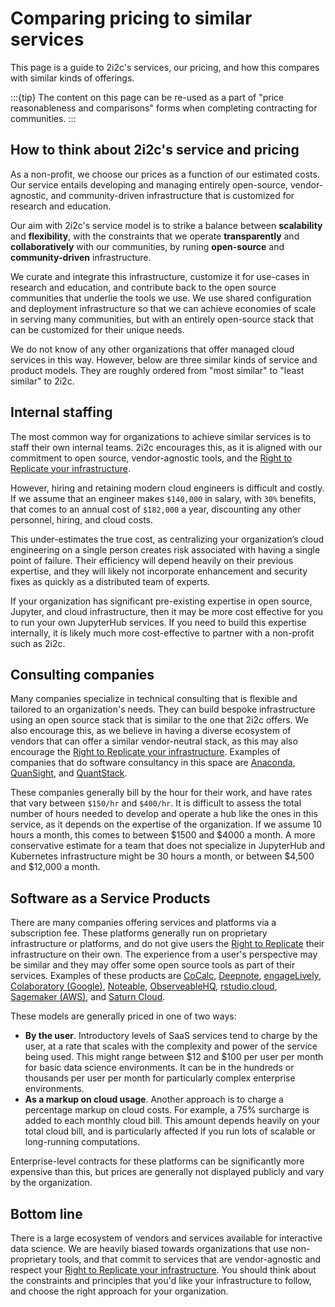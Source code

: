 # Comparing pricing to similar services

This page is a guide to 2i2c's services, our pricing, and how this compares with similar kinds of offerings.

:::{tip}
The content on this page can be re-used as a part of "price reasonableness and comparisons" forms when completing contracting for communities.
:::

## How to think about 2i2c's service and pricing

As a non-profit, we choose our prices as a function of our estimated costs.
Our service entails developing and managing entirely open-source, vendor-agnostic, and community-driven infrastructure that is customized for research and education.

Our aim with 2i2c's service model is to strike a balance between **scalability** and **flexibility**, with the constraints that we operate **transparently** and **collaboratively** with our communities, by runing **open-source** and **community-driven** infrastructure.

We curate and integrate this infrastructure, customize it for use-cases in research and education, and contribute back to the open source communities that underlie the tools we use.
We use shared configuration and deployment infrastructure so that we can achieve economies of scale in serving many communities, but with an entirely open-source stack that can be customized for their unique needs.

We do not know of any other organizations that offer managed cloud services in this way.
However, below are three similar kinds of service and product models.
They are roughly ordered from "most similar" to "least similar" to 2i2c.

## Internal staffing

The most common way for organizations to achieve similar services is to staff their own internal teams.
2i2c encourages this, as it is aligned with our commitment to open source, vendor-agnostic tools, and the [Right to Replicate your infrastructure](https://2i2c.org/right-to-replicate).

However, hiring and retaining modern cloud engineers is difficult and costly.
If we assume that an engineer makes `$140,000` in salary, with `30%` benefits, that comes to an annual cost of `$182,000` a year, discounting any other personnel, hiring, and cloud costs.

This under-estimates the true cost, as centralizing your organization’s cloud engineering on a single person creates risk associated with having a single point of failure.
Their efficiency will depend heavily on their previous expertise, and they will likely not incorporate enhancement and security fixes as quickly as a distributed team of experts.

If your organization has significant pre-existing expertise in open source, Jupyter, and cloud infrastructure, then it may be more cost effective for you to run your own JupyterHub services.
If you need to build this expertise internally, it is likely much more cost-effective to partner with a non-profit such as 2i2c.

## Consulting companies

Many companies specialize in technical consulting that is flexible and tailored to an organization's needs.
They can build bespoke infrastructure using an open source stack that is similar to the one that 2i2c offers.
We also encourage this, as we believe in having a diverse ecosystem of vendors that can offer a similar vendor-neutral stack, as this may also encourage the [Right to Replicate your infrastructure](https://2i2c.org/right-to-replicate).
Examples of companies that do software consultancy in this space are [Anaconda](https://www.anaconda.com/), [QuanSight](https://www.quansight.com/), and [QuantStack](https://quantstack.net/).

These companies generally bill by the hour for their work, and have rates that vary between `$150/hr` and `$400/hr`.
It is difficult to assess the total number of hours needed to develop and operate a hub like the ones in this service, as it depends on the expertise of the organization.
If we assume 10 hours a month, this comes to between $1500 and $4000 a month.
A more conservative estimate for a team that does not specialize in JupyterHub and Kubernetes infrastructure might be 30 hours a month, or between $4,500 and $12,000 a month.

## Software as a Service Products

There are many companies offering services and platforms via a subscription fee.
These platforms generally run on proprietary infrastructure or platforms, and do not give users the [Right to Replicate](https://2i2c.org/right-to-replicate) their infrastructure on their own.
The experience from a user's perspective may be similar and they may offer some open source tools as part of their services.
Examples of these products are [CoCalc](https://cocalc.com/), [Deepnote](https://deepnote.com/), [engageLively](https://engagelively.com/), [Colaboratory (Google)](https://colab.research.google.com/), [Noteable](https://noteable.io/), [ObserveableHQ](https://observablehq.com/), [rstudio.cloud](https://rstudio.cloud/), [Sagemaker (AWS)](https://aws.amazon.com/sagemaker/), and [Saturn Cloud](https://saturncloud.io/).

These models are generally priced in one of two ways:

- **By the user**. Introductory levels of SaaS services tend to charge by the user, at a rate that scales with the complexity and power of the service being used. This might range between $12 and $100 per user per month for basic data science environments. It can be in the hundreds or thousands per user per month for particularly complex enterprise environments.
- **As a markup on cloud usage**. Another approach is to charge a percentage markup on cloud costs. For example, a 75% surcharge is added to each monthly cloud bill. This amount depends heavily on your total cloud bill, and is particularly affected if you run lots of scalable or long-running computations.

Enterprise-level contracts for these platforms can be significantly more expensive than this, but prices are generally not displayed publicly and vary by the organization.

## Bottom line

There is a large ecosystem of vendors and services available for interactive data science.
We are heavily biased towards organizations that use non-proprietary tools, and that commit to services that are vendor-agnostic and respect your [Right to Replicate your infrastructure](https://2i2c.org/right-to-replicate).
You should think about the constraints and principles that you'd like your infrastructure to follow, and choose the right approach for your organization.
